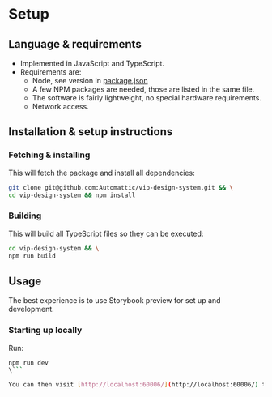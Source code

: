 # Setup

## Language & requirements

- Implemented in JavaScript and TypeScript.
- Requirements are:
  - Node, see version in [package.json](https://github.com/Automattic/vip-design-system/blob/trunk/package.json)
  - A few NPM packages are needed, those are listed in the same file.
  - The software is fairly lightweight, no special hardware requirements.
  - Network access.

## Installation & setup instructions

### Fetching & installing

This will fetch the package and install all dependencies:

```bash
git clone git@github.com:Automattic/vip-design-system.git && \
cd vip-design-system && npm install
```

### Building

This will build all TypeScript files so they can be executed:

```bash
cd vip-design-system && \
npm run build
```

## Usage

The best experience is to use Storybook preview for set up and development.

### Starting up locally

Run: 
```bash
npm run dev
\``` 

You can then visit [http://localhost:60006/](http://localhost:60006/) to view.
